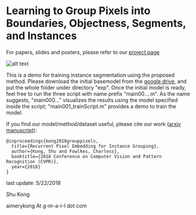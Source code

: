 # Learning to Group Pixels into Boundaries, Objectness, Segments, and Instances

For papers, slides and posters, please refer to our [project page](http://www.ics.uci.edu/~skong2/SMMMSG.html "pixel-grouping")


![alt text](https://raw.githubusercontent.com/aimerykong/Recurrent-Pixel-Embedding-for-Instance-Grouping/master/demo3_objectness_proposal_detection/results/id1_summary.jpg "visualization")

This is a demo for training instance segmentation using the proposed method. 
Please download the initial basemodel from the [google drive](https://drive.google.com/open?id=15WHwfsNEV1I2cDxm9YGHSf_r2uHF1sQ-), and put the whole folder under directory "exp".
Once the initial model is ready, feel free to run the three script with name prefix "main00....m".
As the name suggests, "main000..." visualizes the results using the model specified inside the script; "main001_trainScript.m" provides a demo to train the model.






If you find our model/method/dataset useful, please cite our work ([arxiv manuscript](https://arxiv.org/abs/1712.08273)):

    @inproceedings{kong2018grouppixels,
      title={Recurrent Pixel Embedding for Instance Grouping},
      author={Kong, Shu and Fowlkes, Charless},
      booktitle={2018 Conference on Computer Vision and Pattern Recognition (CVPR)},
      year={2018}
    }




last update: 5/22/2018

Shu Kong

aimerykong At g-m-a-i-l dot com

